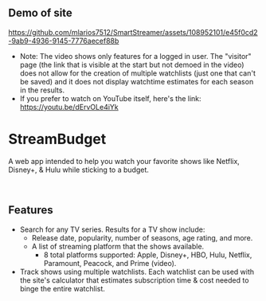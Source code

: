
## Demo of site
https://github.com/mlarios7512/SmartStreamer/assets/108952101/e45f0cd2-9ab9-4936-9145-7776aecef88b



* Note: The video shows only features for a logged in user. The "visitor" page (the link that is visible at the start but not demoed in the video) does not allow for the creation of multiple watchlists (just one that can't be saved) and it does not display watchtime estimates for each season in the results.
* If you prefer to watch on YouTube itself, here's the link: https://youtu.be/dErvOLe4iYk

# StreamBudget

A web app intended to help you watch your favorite shows like Netflix, Disney+, & Hulu while sticking to a budget.

<br>

## Features
* Search for any TV series. Results for a TV show include:
	* Release date, popularity, number of seasons, age rating, and more.
	* A list of streaming platform that the shows available.
		* 8 total platforms supported: Apple, Disney+, HBO, Hulu, Netflix, Paramount, Peacock, and Prime (video).
* Track shows using multiple watchlists. Each watchlist can be used with the site's calculator that estimates subscription time & cost needed to binge the entire watchlist.
